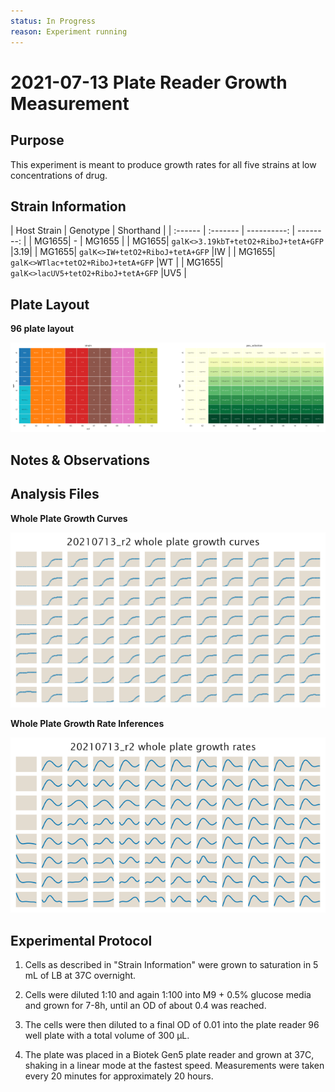 ```yaml
---
status: In Progress
reason: Experiment running
---
```


# 2021-07-13 Plate Reader Growth Measurement

## Purpose
This experiment is meant to produce growth rates for all five strains at low concentrations of drug.

## Strain Information

  | Host Strain | Genotype | Shorthand |
| :------ | :------- | ----------: | --------: |
| MG1655| - | MG1655 |
| MG1655| `galK<>3.19kbT+tetO2+RiboJ+tetA+GFP` |3.19|
| MG1655| `galK<>IW+tetO2+RiboJ+tetA+GFP` |IW |
| MG1655| `galK<>WTlac+tetO2+RiboJ+tetA+GFP` |WT |
| MG1655| `galK<>lacUV5+tetO2+RiboJ+tetA+GFP` |UV5 |


## Plate Layout

**96 plate layout**

![plate layout](output/plate_layout.png)


## Notes & Observations


## Analysis Files

**Whole Plate Growth Curves**

![plate layout](output/growth_plate_summary.png)

**Whole Plate Growth Rate Inferences**

![plate layout](output/growth_rate_summary.png)

## Experimental Protocol

1. Cells as described in "Strain Information" were grown to saturation in 5 mL
of LB at 37C overnight.

1. Cells were diluted 1:10 and again 1:100 into M9 + 0.5% glucose media and grown for 7-8h, until an OD of about 0.4 was reached.

2. The cells were then diluted to a final OD of 0.01 into the plate reader 96 well plate with a
total volume of 300 µL.

4. The plate was placed in a Biotek Gen5 plate reader and grown at 37C, shaking
in a linear mode at the fastest speed. Measurements were taken every 20 minutes
for approximately 20 hours.
